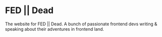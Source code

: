 # FED || Dead

The website for FED || Dead. A bunch of passionate frontend devs writing &amp; speaking about their adventures in frontend land.
